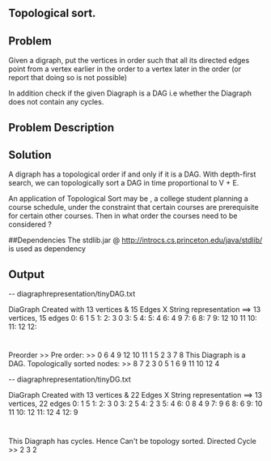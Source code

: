 ## Topological sort.

## Problem
  
  Given a digraph, put the vertices in order such that all its directed edges point from a vertex earlier in the order to a vertex later in the order (or report that doing so is not possible)
  
  In addition check if the given Diagraph is a DAG i.e whether the Diagraph does not contain any cycles.

## Problem Description 
  
## Solution 

  A digraph has a topological order if and only if it is a DAG.
  With depth-first search, we can topologically sort a DAG in time proportional to V + E.
   
  An application of Topological Sort may be ,  a college student planning a course schedule, under the constraint that certain courses are prerequisite for certain other courses. Then in what order the courses need to be considered ?


	
##Dependencies 
 The stdlib.jar @ http://introcs.cs.princeton.edu/java/stdlib/ is used as dependency     
 
## Output 
-- diagraphrepresentation/tinyDAG.txt

DiaGraph Created with  13  vertices &  15 Edges
X
String representation ==> 13 vertices, 15 edges 
0: 6 1 5 
1: 
2: 3 0 
3: 5 
4: 
5: 4 
6: 4 9 
7: 6 
8: 7 
9: 12 10 11 
10: 
11: 12 
12: 

#
Preorder >> 
Pre order: >>
0 6 4 9 12 10 11 1 5 2 3 7 8 
This Diagraph is a DAG.
Topologically sorted nodes: >>
8 7 2 3 0 5 1 6 9 11 10 12 4 

-- diagraphrepresentation/tinyDG.txt


DiaGraph Created with  13  vertices &  22 Edges
X
String representation ==> 13 vertices, 22 edges 
0: 1 5 
1: 
2: 3 0 
3: 2 5 
4: 2 3 
5: 4 
6: 0 8 4 9 
7: 9 6 
8: 6 
9: 10 11 
10: 12 
11: 12 4 
12: 9 

#
This Diagraph has cycles. Hence Can't be topology sorted.
Directed Cycle >> 
2
3
2


